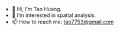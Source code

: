 - 👋 Hi, I’m Tao Huang.
- 👀 I’m interested in spatial analysis.
- 📫 How to reach me: tao7753@gmail.com

<!---
th2018/th2018 is a ✨ special ✨ repository because its `README.md` (this file) appears on your GitHub profile.
You can click the Preview link to take a look at your changes.
--->
